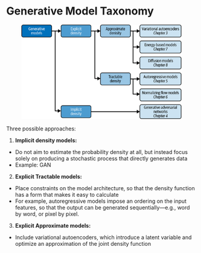 # Generative Model Taxonomy

<figure><img src="../../.gitbook/assets/image (6) (1) (1).png" alt=""><figcaption></figcaption></figure>

Three possible approaches:

1. **Implicit density models:**

* Do not aim to estimate the probability density at all, but instead focus solely on producing a stochastic process that directly generates data
* Example: GAN

2. **Explicit Tractable models:**

* Place constraints on the model architecture, so that the density function has a form that makes it easy to calculate
* For example, autoregressive models impose an ordering on the input features, so that the output can be generated sequentially—e.g., word by word, or pixel by pixel.

3. **Explicit Approximate models:**

* Include variational autoencoders,  which introduce a latent variable and optimize an approximation of the joint density function

